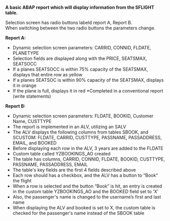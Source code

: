 **A basic ABAP report which will display information from the SFLIGHT table.**

Selection screen has radio buttons labeld report A, Report B.\
When switching between the two radio buttons the parameters change.

**Report A:**
- Dynamic selection screen parameters: CARRID, CONNID, FLDATE, PLANETYPE
- Selection fields are displayed along with the PRICE, SEATSMAX, SEATSOCC
- If a planes SEATSOCC is within 75% capacity of the SEATSMAX, displays that entire row as yellow
- If a planes SEATSOC is within 90% capacity of the SEATSMAX, displays it in orange
- If the plane is full, displays it in red
*Completed in a conventional report (write statements)

**Report B:**
- Dynamic selection screen parameters:  FLDATE, BOOKID, Customer Name, CUSTTYPE
- The report is implemented in an ALV, utilizing an SALV
- The ALV displays the following columns from tables SBOOK, and SCUSTOM: FLDATE, CARRID, CUSTTYPE, PASSNAME, PASSADDRESS, EMAIL, and BOOKED
- Before displaying each row in the ALV, 3 years are added to the FLDATE
- Custom table called YZBOOKINGS_AO created
- The table has columns, CARRID, CONNID, FLDATE, BOOKID, CUSTTYPE, PASSNAME, PASSADDRESS, EMAIL
- The table's key fields are the first 4 fields described above
- Each row should has a checkbox, and the ALV has a button to “Book” the flight
- When a row is selected and the button “Book” is hit, an entry is created in the custom table YZBOOKINGS_AO and the BOOKED field set to ‘X’
- Also, the passenger's name is changed to the username’s first and last name
- When displaying the ALV and booked is set to X, the custom table is checked for the passenger's name instead of the SBOOK table
